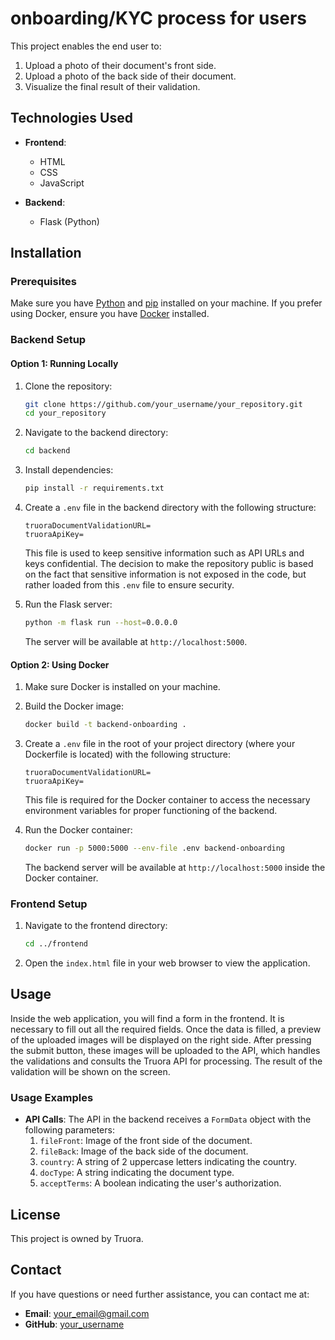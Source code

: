 # onboarding/KYC process for users

This project enables the end user to:
1. Upload a photo of their document's front side.
2. Upload a photo of the back side of their document.
3. Visualize the final result of their validation.

## Technologies Used

- **Frontend**:
  - HTML
  - CSS
  - JavaScript

- **Backend**:
  - Flask (Python)

## Installation

### Prerequisites

Make sure you have [Python](https://www.python.org/downloads/) and [pip](https://pip.pypa.io/en/stable/) installed on your machine. If you prefer using Docker, ensure you have [Docker](https://www.docker.com/get-started) installed.

### Backend Setup

#### Option 1: Running Locally

1. Clone the repository:
    ```bash
    git clone https://github.com/your_username/your_repository.git
    cd your_repository
    ```

2. Navigate to the backend directory:
    ```bash
    cd backend
    ```

3. Install dependencies:
    ```bash
    pip install -r requirements.txt
    ```

4. Create a `.env` file in the backend directory with the following structure:
    ```env
    truoraDocumentValidationURL=
    truoraApiKey=
    ```
   This file is used to keep sensitive information such as API URLs and keys confidential. The decision to make the repository public is based on the fact that sensitive information is not exposed in the code, but rather loaded from this `.env` file to ensure security.

5. Run the Flask server:
    ```bash
    python -m flask run --host=0.0.0.0
    ```

   The server will be available at `http://localhost:5000`.

#### Option 2: Using Docker

1. Make sure Docker is installed on your machine.

2. Build the Docker image:
    ```bash
    docker build -t backend-onboarding .
    ```

3. Create a `.env` file in the root of your project directory (where your Dockerfile is located) with the following structure:
    ```env
    truoraDocumentValidationURL=
    truoraApiKey=
    ```
   This file is required for the Docker container to access the necessary environment variables for proper functioning of the backend.

4. Run the Docker container:
    ```bash
    docker run -p 5000:5000 --env-file .env backend-onboarding
    ```

   The backend server will be available at `http://localhost:5000` inside the Docker container.

### Frontend Setup

1. Navigate to the frontend directory:
    ```bash
    cd ../frontend
    ```

2. Open the `index.html` file in your web browser to view the application.

## Usage

Inside the web application, you will find a form in the frontend. It is necessary to fill out all the required fields. Once the data is filled, a preview of the uploaded images will be displayed on the right side. After pressing the submit button, these images will be uploaded to the API, which handles the validations and consults the Truora API for processing. The result of the validation will be shown on the screen.

### Usage Examples

- **API Calls**: The API in the backend receives a `FormData` object with the following parameters:
    1. `fileFront`: Image of the front side of the document.
    2. `fileBack`: Image of the back side of the document.
    3. `country`: A string of 2 uppercase letters indicating the country.
    4. `docType`: A string indicating the document type.
    5. `acceptTerms`: A boolean indicating the user's authorization.

## License

This project is owned by Truora.

## Contact

If you have questions or need further assistance, you can contact me at:

- **Email**: your_email@gmail.com
- **GitHub**: [your_username](https://github.com/your_username)

